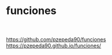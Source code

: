 # funciones <br><br>
https://github.com/pzepeda90/funciones <br>
https://pzepeda90.github.io/funciones/

